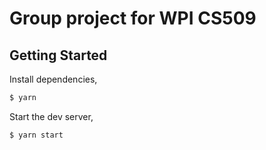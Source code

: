 # Group project for WPI CS509

## Getting Started

Install dependencies,

```bash
$ yarn
```

Start the dev server,

```bash
$ yarn start
```

